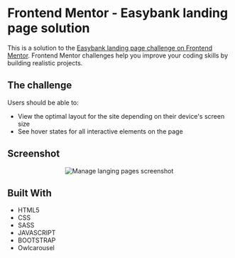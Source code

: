  
# Frontend Mentor - Easybank landing page solution

This is a solution to the [Easybank landing page challenge on Frontend Mentor](https://www.frontendmentor.io/challenges/easybank-landing-page-WaUhkoDN). Frontend Mentor challenges help you improve your coding skills by building realistic projects. 


## The challenge

Users should be able to:

- View the optimal layout for the site depending on their device's screen size
- See hover states for all interactive elements on the page

## Screenshot

<p align="center">
  <img width="auto" src="https://user-images.githubusercontent.com/74991230/174501963-c5e3c2f7-5925-4695-8399-6fbdf5c41fac.png" alt="Manage langing pages screenshot" />
</p>



## Built With

 - HTML5
 - CSS
 - SASS
 - JAVASCRIPT
 - BOOTSTRAP
 - Owlcarousel
 

